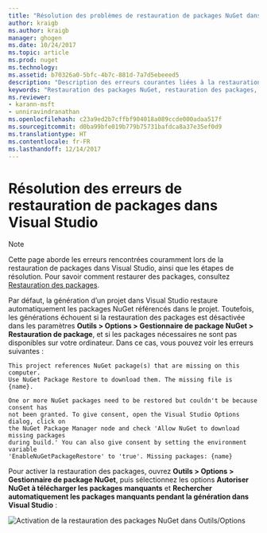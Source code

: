 ```yaml
---
title: "Résolution des problèmes de restauration de packages NuGet dans Visual Studio | Microsoft Docs"
author: kraigb
ms.author: kraigb
manager: ghogen
ms.date: 10/24/2017
ms.topic: article
ms.prod: nuget
ms.technology: 
ms.assetid: b70326a0-5bfc-4b7c-881d-7a7d5ebeeed5
description: "Description des erreurs courantes liées à la restauration des packages NuGet dans Visual Studio et résolution de ces erreurs."
keywords: "Restauration des packages NuGet, restauration des packages, résolution des problèmes, résoudre les problèmes"
ms.reviewer:
- karann-msft
- unniravindranathan
ms.openlocfilehash: c23a9ed2b7cffbf904018a089ccde000adaa517f
ms.sourcegitcommit: d0ba99bfe019b779b75731bafdca8a37e35ef0d9
ms.translationtype: HT
ms.contentlocale: fr-FR
ms.lasthandoff: 12/14/2017
---
```

# <a name="troubleshooting-package-restore-errors-in-visual-studio"></a>Résolution des erreurs de restauration de packages dans Visual Studio

> [!Note]
> Cette page aborde les erreurs rencontrées couramment lors de la restauration de packages dans Visual Studio, ainsi que les étapes de résolution. Pour savoir comment restaurer des packages, consultez [Restauration des packages](../Consume-Packages/Package-Restore.md#enabling-and-disabling-package-restore).

Par défaut, la génération d’un projet dans Visual Studio restaure automatiquement les packages NuGet référencés dans le projet. Toutefois, les générations échouent si la restauration des packages est désactivée dans les paramètres **Outils > Options > Gestionnaire de package NuGet > Restauration de package**, et si les packages nécessaires ne sont pas disponibles sur votre ordinateur. Dans ce cas, vous pouvez voir les erreurs suivantes :

```
This project references NuGet package(s) that are missing on this computer.
Use NuGet Package Restore to download them. The missing file is {name}.
```

```
One or more NuGet packages need to be restored but couldn't be because consent has
not been granted. To give consent, open the Visual Studio Options dialog, click on
the NuGet Package Manager node and check 'Allow NuGet to download missing packages
during build.' You can also give consent by setting the environment variable
'EnableNuGetPackageRestore' to 'true'. Missing packages: {name} 
```

Pour activer la restauration des packages, ouvrez **Outils > Options > Gestionnaire de package NuGet**, puis sélectionnez les options **Autoriser NuGet à télécharger les packages manquants** et **Rechercher automatiquement les packages manquants pendant la génération dans Visual Studio** :

![Activation de la restauration des packages NuGet dans Outils/Options](../Consume-Packages/media/restore-01-autorestoreoptions.png)

